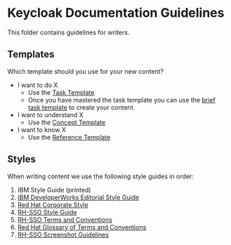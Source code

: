 Keycloak Documentation Guidelines
======================

This folder contains guidelines for writers.

Templates
------

Which template should you use for your new content?

* I want to do X
  * Use the [Task Template](template_task.adoc)
  * Once you have mastered the task template you can use the [brief task template](template_task_brief.adoc) to create your content.
* I want to understand X
  * Use the [Concept Template](template_concept.adoc)
* I want to know X
  * Use the [Reference Template](template_reference.adoc)

Styles
------

When writing content we use the following style guides in order:

1. IBM Style Guide (printed)
2. [IBM DeveloperWorks Editorial Style Guide](https://www.ibm.com/developerworks/library/styleguidelines/)
3. [Red Hat Corporate Style](http://brand.redhat.com/elements/)
4. [RH-SSO Style Guide](styleguide.adoc)
5. [RH-SSO Terms and Conventions](terms_conventions.adoc)
6. [Red Hat Glossary of Terms and Conventions](http://ccs-jenkins.gsslab.brq.redhat.com:8080/job/glossary-of-terms-and-conventions-for-product-documentation-branch-master/lastSuccessfulBuild/artifact/index.html)
7. [RH-SSO Screenshot Guidelines](screenshots.adoc)
